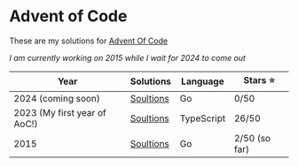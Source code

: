 # Advent of Code

These are my solutions for [Advent Of Code](https://adventofcode.com)

_I am currently working on 2015 while I wait for 2024 to come out_

| Year                         | Solutions          | Language   | Stars ⭐️     |
| ---------------------------- | ------------------ | ---------- | ------------- |
| 2024 (coming soon)           | [Soultions](/2024) | Go         | 0/50          |
| 2023 (My first year of AoC!) | [Soultions](/2023) | TypeScript | 26/50         |
| 2015                         | [Soultions](/2015) | Go         | 2/50 (so far) |
